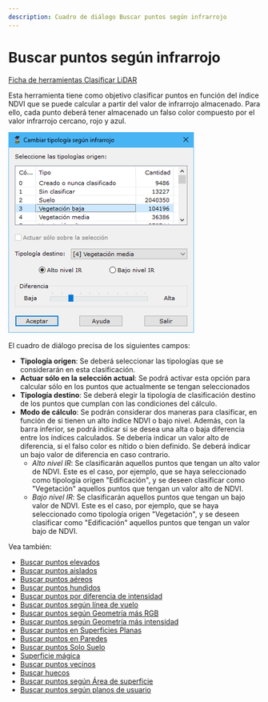 ```yaml
---
description: Cuadro de diálogo Buscar puntos según infrarrojo
---
```


# Buscar puntos según infrarrojo

[Ficha de herramientas Clasificar LiDAR](../../fichas-de-herramientas/ficha-de-herramientas-clasificar-lidar.md)

Esta herramienta tiene como objetivo clasificar puntos en función del índice NDVI que se puede calcular a partir del valor de infrarrojo almacenado. Para ello, cada punto deberá tener almacenado un falso color compuesto por el valor infrarrojo cercano, rojo y azul.

![Cuadro de diálogo Buscar puntos según infrarrojo](<../../../.gitbook/assets/image (174).png>)

El cuadro de diálogo precisa de los siguientes campos:

* **Tipología origen**: Se deberá seleccionar las tipologías que se considerarán en esta clasificación.
* **Actuar sólo en la selección actual**: Se podrá activar esta opción para calcular sólo en los puntos que actualmente se tengan seleccionados
* **Tipología destino**: Se deberá elegir la tipología de clasificación destino de los puntos que cumplan con las condiciones del cálculo.
* **Modo de cálculo**: Se podrán considerar dos maneras para clasificar, en función de si tienen un alto índice NDVI o bajo nivel. Además, con la barra inferior, se podrá indicar si se desea una alta o baja diferencia entre los índices calculados. Se debería indicar un valor alto de diferencia, si el falso color es nítido o bien definido. Se deberá indicar un bajo valor de diferencia en caso contrario.
  * _Alto nivel IR_: Se clasificarán aquellos puntos que tengan un alto valor de NDVI. Este es el caso, por ejemplo, que se haya seleccionado como tipología origen "Edificación", y se deseen clasificar como "Vegetación" aquellos puntos que tengan un valor alto de NDVI.
  * _Bajo nivel IR_: Se clasificarán aquellos puntos que tengan un bajo valor de NDVI. Este es el caso, por ejemplo, que se haya seleccionado como tipología origen "Vegetación", y se deseen clasificar como "Edificación" aquellos puntos que tengan un valor bajo de NDVI.

Vea también:

* [Buscar puntos elevados](buscar-puntos-elevados.md)
* [Buscar puntos aislados](buscar-puntos-aislados.md)
* [Buscar puntos aéreos](buscar-puntos-aereos.md)
* [Buscar puntos hundidos](buscar-puntos-hundidos.md)
* [Buscar puntos por diferencia de intensidad](buscar-puntos-por-diferencia-de-intensidad.md)
* [Buscar puntos según línea de vuelo](buscar-puntos-segun-linea-de-vuelo.md)
* [Buscar puntos según Geometría más RGB](buscar-puntos-segun-geometria-mas-rgb.md)
* [Buscar puntos según Geometría más intensidad](buscar-puntos-segun-geometria-mas-intensidad.md)
* [Buscar puntos en Superficies Planas](buscar-puntos-en-superficies-planas.md)
* [Buscar puntos en Paredes](buscar-puntos-en-paredes.md)
* [Buscar puntos Solo Suelo](solo-suelo.md)
* [Superficie mágica](superficie-magica/)
* [Buscar puntos vecinos](buscar-vecinos.md)
* [Buscar huecos](buscar-huecos.md)
* [Buscar puntos según Área de superficie](buscar-puntos-segun-area.md)
* [Buscar puntos según planos de usuario](../formas-geometricas/buscar-puntos-sobre-planos.md) 
